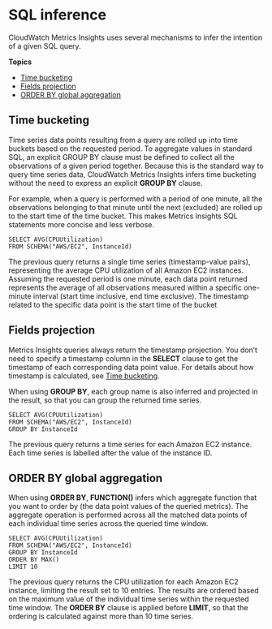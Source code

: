 # SQL inference<a name="cloudwatch-metrics-insights-inference"></a>

CloudWatch Metrics Insights uses several mechanisms to infer the intention of a given SQL query\.

**Topics**
+ [Time bucketing](#cloudwatch-metrics-insights-inference-timebucketing)
+ [Fields projection](#cloudwatch-metrics-insights-inference-fieldsprojection)
+ [ORDER BY global aggregation](#cloudwatch-metrics-insights-inference-OrderBy)

## Time bucketing<a name="cloudwatch-metrics-insights-inference-timebucketing"></a>

Time series data points resulting from a query are rolled up into time buckets based on the requested period\. To aggregate values in standard SQL, an explicit GROUP BY clause must be defined to collect all the observations of a given period together\. Because this is the standard way to query time series data, CloudWatch Metrics Insights infers time bucketing without the need to express an explicit **GROUP BY** clause\. 

For example, when a query is performed with a period of one minute, all the observations belonging to that minute until the next \(excluded\) are rolled up to the start time of the time bucket\. This makes Metrics Insights SQL statements more concise and less verbose\. 

```
SELECT AVG(CPUUtilization)
FROM SCHEMA("AWS/EC2", InstanceId)
```

The previous query returns a single time series \(timestamp\-value pairs\), representing the average CPU utilization of all Amazon EC2 instances\. Assuming the requested period is one minute, each data point returned represents the average of all observations measured within a specific one\-minute interval \(start time inclusive, end time exclusive\)\. The timestamp related to the specific data point is the start time of the bucket

## Fields projection<a name="cloudwatch-metrics-insights-inference-fieldsprojection"></a>

Metrics Insights queries always return the timestamp projection\. You don’t need to specify a timestamp column in the **SELECT** clause to get the timestamp of each corresponding data point value\. For details about how timestamp is calculated, see [Time bucketing](#cloudwatch-metrics-insights-inference-timebucketing)\.

When using **GROUP BY**, each group name is also inferred and projected in the result, so that you can group the returned time series\. 

```
SELECT AVG(CPUUtilization)
FROM SCHEMA("AWS/EC2", InstanceId)
GROUP BY InstanceId
```

The previous query returns a time series for each Amazon EC2 instance\. Each time series is labelled after the value of the instance ID\.

## ORDER BY global aggregation<a name="cloudwatch-metrics-insights-inference-OrderBy"></a>

When using **ORDER BY**, **FUNCTION\(\)** infers which aggregate function that you want to order by \(the data point values of the queried metrics\)\. The aggregate operation is performed across all the matched data points of each individual time series across the queried time window\. 

```
SELECT AVG(CPUUtilization)
FROM SCHEMA("AWS/EC2", InstanceId)
GROUP BY InstanceId
ORDER BY MAX()
LIMIT 10
```

The previous query returns the CPU utilization for each Amazon EC2 instance, limiting the result set to 10 entries\. The results are ordered based on the maximum value of the individual time series within the requested time window\. The **ORDER BY** clause is applied before **LIMIT**, so that the ordering is calculated against more than 10 time series\.